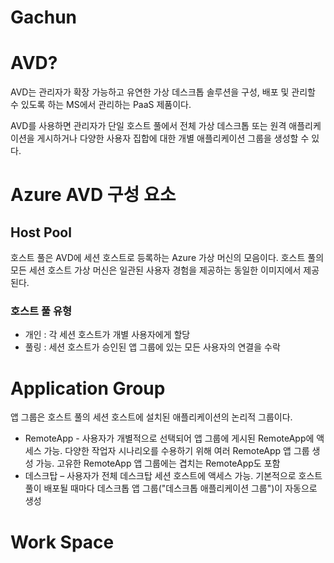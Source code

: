 # Gachun

# AVD?

AVD는 관리자가 확장 가능하고 유연한 가상 데스크톱 솔루션을 구성, 배포 및 관리할 수 있도록 하는 MS에서 관리하는 PaaS 제품이다.

AVD를 사용하면 관리자가 단일 호스트 풀에서 전체 가상 데스크톱 또는 원격 애플리케이션을 게시하거나 다양한 사용자 집합에 대한 개별 애플리케이션 그룹을 생성할 수 있다.



# Azure AVD 구성 요소

## Host Pool

호스트 풀은 AVD에 세션 호스트로 등록하는 Azure 가상 머신의 모음이다. 호스트 풀의 모든 세션 호스트 가상 머신은 일관된 사용자 경험을 제공하는 동일한 이미지에서 제공된다.

### 호스트 풀 유형

- 개인 : 각 세션 호스트가 개별 사용자에게 할당
- 풀링 : 세션 호스트가 승인된 앱 그룹에 있는 모든 사용자의 연결을 수락

# Application Group

앱 그룹은 호스트 풀의 세션 호스트에 설치된 애플리케이션의 논리적 그룹이다. 

- RemoteApp - 사용자가 개별적으로 선택되어 앱 그룹에 게시된 RemoteApp에 액세스 가능. 다양한 작업자 시나리오를 수용하기 위해 여러 RemoteApp 앱 그룹 생성 가능. 고유한 RemoteApp 앱 그룹에는 겹치는 RemoteApp도 포함
- 데스크탑 – 사용자가 전체 데스크탑 세션 호스트에 액세스 가능. 기본적으로 호스트 풀이 배포될 때마다 데스크톱 앱 그룹("데스크톱 애플리케이션 그룹")이 자동으로 생성

# Work Space
